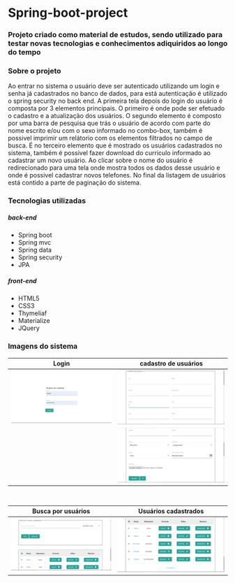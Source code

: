 # Spring-boot-project
### Projeto criado como material de estudos, sendo utilizado para testar novas tecnologias e conhecimentos adiquiridos ao longo do tempo 

### Sobre o projeto 
Ao entrar no sistema o usuário deve ser autenticado utilizando um login e senha já cadastrados no banco de dados, para está autenticação é utilizado o spring security no back end. A primeira tela depois do login do usuário é composta por 3 elementos principais. O primeiro é onde pode ser efetuado o cadastro e a atualização dos usuários. O segundo elemento é composto por uma barra de pesquisa que trás o usuário de acordo com parte do nome escrito e/ou com o sexo informado no combo-box, também é possivel imprimir um relátorio com os elementos filtrados no campo de busca. É no terceiro elemento que é mostrado os usuários cadastrados no sistema, também é possivel fazer download do curriculo informado ao cadastrar um novo usuário. Ao clicar sobre o nome do usuário é redirecionado para uma tela onde mostra todos os dados desse usuário e onde é possivel cadastrar novos telefones. No final da listagem de usuários está contido a parte de paginação do sistema.

### Tecnologias utilizadas 
##### back-end
- Spring boot
- Spring mvc
- Spring data
- Spring security
- JPA
##### front-end
- HTML5 
- CSS3
- Thymeliaf
- Materialize
- JQuery

### Imagens do sistema
<table>
	<thead>
    	<tr>
      		<th>Login</th>
      		<th>cadastro de usuários</th>
   	 	</tr>
  	</thead>
	<tbody>
		<tr>
			<td>
				<img src="https://github.com/Mickael843/Spring-boot-project/blob/master/login.jpeg" width="500">
			</td>
			<td>
				<img src="https://github.com/Mickael843/Spring-boot-project/blob/master/tela1_form1_parte1.jpeg" width="500">
			</td>
		</tr>
		<tr>
			<td></td>
			<td>
				<img src="https://github.com/Mickael843/Spring-boot-project/blob/master/tela1_form1_parte2.jpeg" width="500">
			</td>
		</tr>
	</tbody>
</table>
<br />
<table>
	<thead>
    	<tr>
      		<th>Busca por usuários</th>
      		<th>Usuários cadastrados</th>
   	 	</tr>
  	</thead>
	<tbody>
		<tr>
			<td>
				<img src="https://github.com/Mickael843/Spring-boot-project/blob/master/tela1_buscaUsuario.jpeg" width="500">
			</td>
			<td>
				<img src="https://github.com/Mickael843/Spring-boot-project/blob/master/tela1_listaDeUsuarios.jpeg" width="500">
			</td>
		</tr>
	</tbody>
</table>



